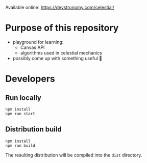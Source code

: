 Available online: https://devstronomy.com/celestial/

# Purpose of this repository

- playground for learning:
  - Canvas API
  - algorithms used in celestial mechanics
- possibly come up with something useful 🙂

# Developers

## Run locally

```
npm install
npm run start
```

## Distribution build

```
npm install
npm run build
```

The resulting distribution will be compiled into the `dist` directory.

